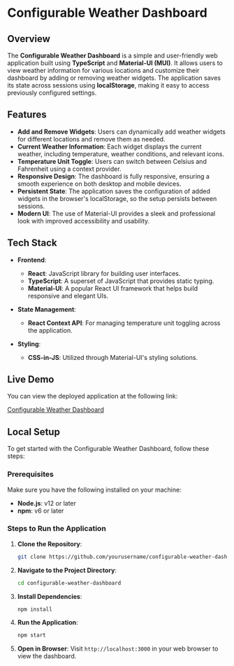 # Configurable Weather Dashboard

## Overview

The **Configurable Weather Dashboard** is a simple and user-friendly web application built using **TypeScript** and **Material-UI (MUI)**. It allows users to view weather information for various locations and customize their dashboard by adding or removing weather widgets. The application saves its state across sessions using **localStorage**, making it easy to access previously configured settings.

## Features

- **Add and Remove Widgets**: Users can dynamically add weather widgets for different locations and remove them as needed.
- **Current Weather Information**: Each widget displays the current weather, including temperature, weather conditions, and relevant icons.
- **Temperature Unit Toggle**: Users can switch between Celsius and Fahrenheit using a context provider.
- **Responsive Design**: The dashboard is fully responsive, ensuring a smooth experience on both desktop and mobile devices.
- **Persistent State**: The application saves the configuration of added widgets in the browser's localStorage, so the setup persists between sessions.
- **Modern UI**: The use of Material-UI provides a sleek and professional look with improved accessibility and usability.

## Tech Stack

- **Frontend**:
  - **React**: JavaScript library for building user interfaces.
  - **TypeScript**: A superset of JavaScript that provides static typing.
  - **Material-UI**: A popular React UI framework that helps build responsive and elegant UIs.

- **State Management**:
  - **React Context API**: For managing temperature unit toggling across the application.

- **Styling**:
  - **CSS-in-JS**: Utilized through Material-UI's styling solutions.

## Live Demo

You can view the deployed application at the following link:

[Configurable Weather Dashboard](https://weather-dashboard-980.netlify.app/)

## Local Setup

To get started with the Configurable Weather Dashboard, follow these steps:

### Prerequisites

Make sure you have the following installed on your machine:

- **Node.js**: v12 or later
- **npm**: v6 or later

### Steps to Run the Application

1. **Clone the Repository**:
   ```bash
   git clone https://github.com/yourusername/configurable-weather-dashboard.git
   ```

2. **Navigate to the Project Directory**:
   ```bash
   cd configurable-weather-dashboard
   ```

3. **Install Dependencies**:
   ```bash
   npm install
   ```

4. **Run the Application**:
   ```bash
   npm start
   ```

5. **Open in Browser**: 
   Visit `http://localhost:3000` in your web browser to view the dashboard.